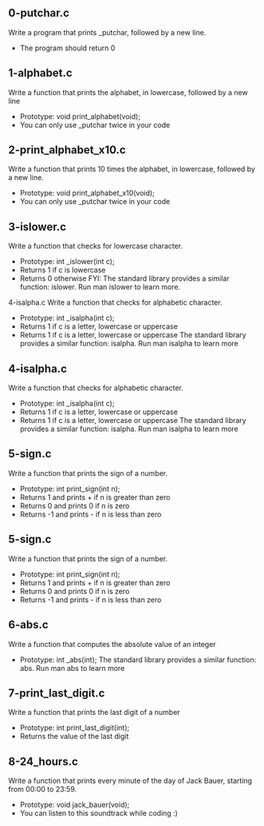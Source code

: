 ## 0-putchar.c 
Write a program that prints _putchar, followed by a new line.
 - The program should return 0

## 1-alphabet.c 
Write a function that prints the alphabet, in lowercase, followed by a new line 
- Prototype: void print_alphabet\(void\); 
- You can only use _putchar twice in your code

## 2-print_alphabet_x10.c 
Write a function that prints 10 times the alphabet, in lowercase, followed by a new line. 
- Prototype: void print_alphabet_x10\(void\); 
- You can only use _putchar twice in your code

## 3-islower.c 
Write a function that checks for lowercase character.
- Prototype: int _islower\(int c\); 
- Returns 1 if c is lowercase 
- Returns 0 otherwise 
FYI: The standard library provides a similar function: islower. Run man islower to learn more.

4-isalpha.c 
Write a function that checks for alphabetic character. 
- Prototype: int _isalpha\(int c\); 
- Returns 1 if c is a letter, lowercase or uppercase 
- Returns 1 if c is a letter, lowercase or uppercase 
The standard library provides a similar function: isalpha. Run man isalpha to learn more

## 4-isalpha.c 
Write a function that checks for alphabetic character. 
- Prototype: int _isalpha\(int c\); 
- Returns 1 if c is a letter, lowercase or uppercase 
- Returns 1 if c is a letter, lowercase or uppercase 
The standard library provides a similar function: isalpha. Run man isalpha to learn more

## 5-sign.c 
Write a function that prints the sign of a number. 
- Prototype: int print_sign\(int n\); 
- Returns 1 and prints + if n is greater than zero 
- Returns 0 and prints 0 if n is zero 
- Returns -1 and prints - if n is less than zero

## 5-sign.c 
Write a function that prints the sign of a number. 
- Prototype: int print_sign\(int n\); 
- Returns 1 and prints + if n is greater than zero 
- Returns 0 and prints 0 if n is zero 
- Returns -1 and prints - if n is less than zero

## 6-abs.c 
Write a function that computes the absolute value of an integer 
- Prototype: int _abs\(int\); 
The standard library provides a similar function: abs. Run man abs to learn more

## 7-print_last_digit.c 
Write a function that prints the last digit of a number 
- Prototype: int print_last_digit\(int\); 
- Returns the value of the last digit

## 8-24_hours.c 
Write a function that prints every minute of the day of Jack Bauer, starting from 00:00 to 23:59. 
- Prototype: void jack_bauer\(void\); 
- You can listen to this soundtrack while coding :\)
